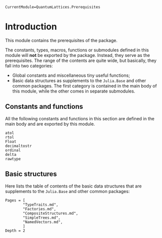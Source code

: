 ```@meta
CurrentModule=QuantumLattices.Prerequisites
```

# Introduction

This module contains the prerequisites of the package.

The constants, types, macros, functions or submodules defined in this module will **not** be exported by the package. Instead, they serve as the prerequisites. The range of the contents are quite wide, but basically, they fall into two categories:
* Global constants and miscellaneous tiny useful functions;
* Basic data structures as supplements to the `Julia.Base` and other common packages.
The first category is contained in the main body of this module, while the other comes in separate submodules.

## Constants and functions

All the following constants and functions in this section are defined in the main body and are exported by this module.

```@docs
atol
rtol
Float
decimaltostr
ordinal
delta
rawtype
```

## Basic structures

Here lists the table of contents of the basic data structures that are supplements to the `Julia.Base` and other common packages:
```@contents
Pages = [
        "TypeTraits.md",
        "Factories.md",
        "CompositeStructures.md",
        "SimpleTrees.md",
        "NamedVectors.md",
        ]
Depth = 2
```
